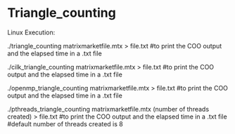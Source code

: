 # Triangle_counting
Linux Execution:

./triangle_counting matrixmarketfile.mtx > file.txt   #to print the COO output and the elapsed time in a .txt file  

./cilk_triangle_counting matrixmarketfile.mtx > file.txt   #to print the COO output and the elapsed time in a .txt file

./openmp_triangle_counting matrixmarketfile.mtx > file.txt   #to print the COO output and the elapsed time in a .txt file

./pthreads_triangle_counting matrixmarketfile.mtx (number of threads created) > file.txt   #to print the COO output and the elapsed time in a .txt file
                                                                                           #default number of threads created is 8

